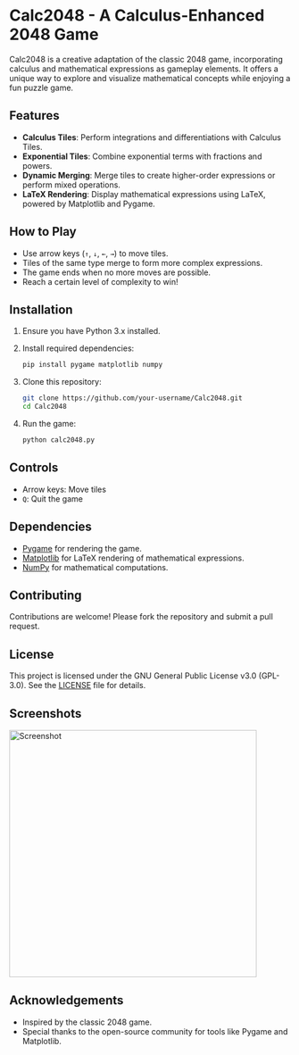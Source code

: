 # Calc2048 - A Calculus-Enhanced 2048 Game

Calc2048 is a creative adaptation of the classic 2048 game, incorporating calculus and mathematical expressions as gameplay elements. It offers a unique way to explore and visualize mathematical concepts while enjoying a fun puzzle game.

## Features
- **Calculus Tiles**: Perform integrations and differentiations with Calculus Tiles.
- **Exponential Tiles**: Combine exponential terms with fractions and powers.
- **Dynamic Merging**: Merge tiles to create higher-order expressions or perform mixed operations.
- **LaTeX Rendering**: Display mathematical expressions using LaTeX, powered by Matplotlib and Pygame.

## How to Play
- Use arrow keys (`↑`, `↓`, `←`, `→`) to move tiles.
- Tiles of the same type merge to form more complex expressions.
- The game ends when no more moves are possible.
- Reach a certain level of complexity to win!

## Installation
1. Ensure you have Python 3.x installed.

2. Install required dependencies:
   ```bash
   pip install pygame matplotlib numpy
   ```
3. Clone this repository:
   ```bash
   git clone https://github.com/your-username/Calc2048.git
   cd Calc2048
   ```
4. Run the game:
   ```bash
   python calc2048.py
   ```

## Controls
- Arrow keys: Move tiles
- `Q`: Quit the game

## Dependencies
- [Pygame](https://www.pygame.org/) for rendering the game.
- [Matplotlib](https://matplotlib.org/) for LaTeX rendering of mathematical expressions.
- [NumPy](https://numpy.org/) for mathematical computations.

## Contributing
Contributions are welcome! Please fork the repository and submit a pull request.

## License
This project is licensed under the GNU General Public License v3.0 (GPL-3.0). See the [LICENSE](LICENSE) file for details.

## Screenshots
<img width="443" alt="Screenshot" src="https://github.com/user-attachments/assets/d87bfbc1-8111-4778-af8a-9361f3e0576b" />

## Acknowledgements
- Inspired by the classic 2048 game.
- Special thanks to the open-source community for tools like Pygame and Matplotlib.
